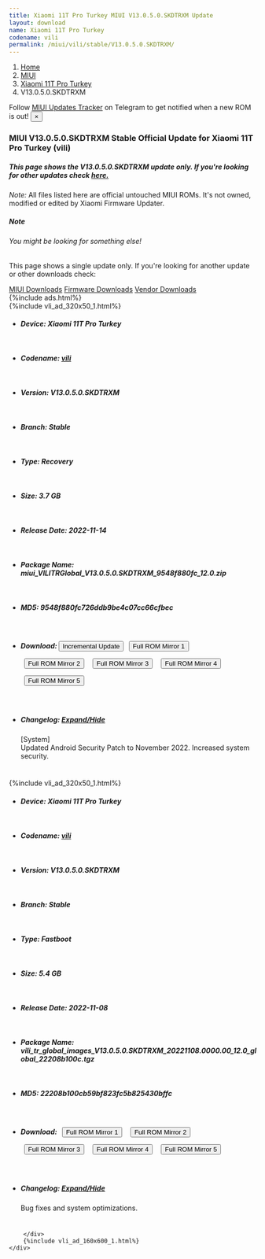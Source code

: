 ```yaml
---
title: Xiaomi 11T Pro Turkey MIUI V13.0.5.0.SKDTRXM Update
layout: download
name: Xiaomi 11T Pro Turkey
codename: vili
permalink: /miui/vili/stable/V13.0.5.0.SKDTRXM/
---
```

<nav aria-label="breadcrumb">
    <ol class="breadcrumb">
        <li class="breadcrumb-item"><a href="/">Home</a></li>
        <li class="breadcrumb-item"><a href="/miui/">MIUI</a></li>
        <li class="breadcrumb-item"><a href="/miui/vili/">Xiaomi 11T Pro Turkey</a></li>
        <li class="breadcrumb-item active" aria-current="page">V13.0.5.0.SKDTRXM</li>
    </ol>
</nav>
<div class="alert alert-primary alert-dismissible fade show" role="alert">
    Follow <a href="https://t.me/MIUIUpdatesTracker" class="alert-link">MIUI Updates Tracker</a> on Telegram to get
    notified when a new ROM is out!
    <button type="button" class="close" data-dismiss="alert" aria-label="Close">
        <span aria-hidden="true">&times;</span>
    </button>
</div>
<div class="col-12 mx-auto">
    <h3 class="title bg-light p-2 rounded">MIUI V13.0.5.0.SKDTRXM Stable Official Update for Xiaomi 11T Pro Turkey (vili)</h3>
    <h5>This page shows the V13.0.5.0.SKDTRXM update only. If you're looking for other updates check
        <a href="/miui/vili/">here.</a></h5>
    <p><i>Note: </i>All files listed here are official untouched MIUI ROMs.
        It's not owned, modified or edited by Xiaomi Firmware Updater.</p>
    <div class="card">
        <div class="card-body">
            <h5 class="card-title">Note</h5>
            <h6 class="card-subtitle mb-2 text-muted">You might be looking for something else!</h6>
            <p class="card-text">This page shows a single update only.
                If you're looking for another update or other downloads check:</p>
            <a href="/miui/" class="card-link">MIUI Downloads</a>
            <a href="/firmware/" class="card-link">Firmware Downloads</a>
            <a href="/vendor/" class="card-link">Vendor Downloads</a>
        </div>
    </div>
    {%include ads.html%}
    <div class="row justify-content-center">
        <div class="col-10" id="downloads">
                    <div class="card card-body">
            {%include vli_ad_320x50_1.html%}
            <ul class="list-unstyled">
                <li style="padding-bottom: 10px;">
                    <h5><b>Device: </b>Xiaomi 11T Pro Turkey</h5>
                </li>
                <li style="padding-bottom: 10px;">
                    <h5><b>Codename: </b> <a href="/miui/vili/" target="_blank">vili</a> </h5>
                </li>
                <li style="padding-bottom: 10px;">
                    <h5><b>Version: </b>V13.0.5.0.SKDTRXM</h5>
                </li>
                <li style="padding-bottom: 10px;">
                    <h5><b>Branch: </b>Stable</h5>
                </li>
                <li style="padding-bottom: 10px;">
                    <h5><b>Type: </b>Recovery</h5>
                </li>
                <li style="padding-bottom: 10px;">
                    <h5><b>Size: </b>3.7 GB</h5>
                </li>
                <li style="padding-bottom: 10px;">
                    <h5><b>Release Date: </b>2022-11-14</h5>
                </li>
                <li style="padding-bottom: 10px;">
                    <h5><b>Package Name: </b><span id="filename" class="text-dark">miui_VILITRGlobal_V13.0.5.0.SKDTRXM_9548f880fc_12.0.zip</span></h5>
                </li>
                <li style="padding-bottom: 10px;">
                    <h5><b>MD5: </b><span id="md5" class="text-muted">9548f880fc726ddb9be4c07cc66cfbec</span></h5>
                </li>
                <li style="padding-bottom: 10px;">
                    <h5><b>Download: </b><button type="button" id="incremental_download" class="btn btn-warning" onclick="window.open('https://bigota.d.miui.com/V13.0.5.0.SKDTRXM/miui-blockota-vili_tr_global-V13.0.4.0.SKDTRXM-V13.0.5.0.SKDTRXM-674dc94945-12.0.zip', '_blank');"><i class="fa fa-download"></i> Incremental Update</button> <button type="button" id="download" class="btn btn-primary" style="margin: 7px;" onclick="window.open('https://cdn-ota.azureedge.net/V13.0.5.0.SKDTRXM/miui_VILITRGlobal_V13.0.5.0.SKDTRXM_9548f880fc_12.0.zip', '_blank');"><i class="fa fa-download"></i> Full ROM Mirror 1</button> <button type="button" id="download" class="btn btn-primary" style="margin: 7px;" onclick="window.open('https://cdnorg.d.miui.com/V13.0.5.0.SKDTRXM/miui_VILITRGlobal_V13.0.5.0.SKDTRXM_9548f880fc_12.0.zip', '_blank');"><i class="fa fa-download"></i> Full ROM Mirror 2</button> <button type="button" id="download" class="btn btn-primary" style="margin: 7px;" onclick="window.open('https://bn.d.miui.com/V13.0.5.0.SKDTRXM/miui_VILITRGlobal_V13.0.5.0.SKDTRXM_9548f880fc_12.0.zip', '_blank');"><i class="fa fa-download"></i> Full ROM Mirror 3</button> <button type="button" id="download" class="btn btn-primary" style="margin: 7px;" onclick="window.open('https://bigota.d.miui.com/V13.0.5.0.SKDTRXM/miui_VILITRGlobal_V13.0.5.0.SKDTRXM_9548f880fc_12.0.zip', '_blank');"><i class="fa fa-download"></i> Full ROM Mirror 4</button> <button type="button" id="download" class="btn btn-primary" style="margin: 7px;" onclick="window.open('https://hugeota.d.miui.com/V13.0.5.0.SKDTRXM/miui_VILITRGlobal_V13.0.5.0.SKDTRXM_9548f880fc_12.0.zip', '_blank');"><i class="fa fa-download"></i> Full ROM Mirror 5</button></h5>
                </li>
                <li style="padding-bottom: 10px;">
                    <h5><b>Changelog: </b><a href="#vili_1_changelog" data-toggle="collapse" role="button"
                            aria-expanded="false" aria-controls="vili_1_changelog"> <i class="fa fa-arrow-down"
                                aria-hidden="true"></i> Expand/Hide</a></h5>
                    <div class="collapse" id="vili_1_changelog">
                        <p id="changelog_text">[System]<br>Updated Android Security Patch to November 2022. Increased system security.</p>
                    </div>
                </li>
            </ul>
        </div>
        <div class="card card-body">
            {%include vli_ad_320x50_1.html%}
            <ul class="list-unstyled">
                <li style="padding-bottom: 10px;">
                    <h5><b>Device: </b>Xiaomi 11T Pro Turkey</h5>
                </li>
                <li style="padding-bottom: 10px;">
                    <h5><b>Codename: </b> <a href="/miui/vili/" target="_blank">vili</a> </h5>
                </li>
                <li style="padding-bottom: 10px;">
                    <h5><b>Version: </b>V13.0.5.0.SKDTRXM</h5>
                </li>
                <li style="padding-bottom: 10px;">
                    <h5><b>Branch: </b>Stable</h5>
                </li>
                <li style="padding-bottom: 10px;">
                    <h5><b>Type: </b>Fastboot</h5>
                </li>
                <li style="padding-bottom: 10px;">
                    <h5><b>Size: </b>5.4 GB</h5>
                </li>
                <li style="padding-bottom: 10px;">
                    <h5><b>Release Date: </b>2022-11-08</h5>
                </li>
                <li style="padding-bottom: 10px;">
                    <h5><b>Package Name: </b><span id="filename" class="text-dark">vili_tr_global_images_V13.0.5.0.SKDTRXM_20221108.0000.00_12.0_global_22208b100c.tgz</span></h5>
                </li>
                <li style="padding-bottom: 10px;">
                    <h5><b>MD5: </b><span id="md5" class="text-muted">22208b100cb59bf823fc5b825430bffc</span></h5>
                </li>
                <li style="padding-bottom: 10px;">
                    <h5><b>Download: </b> <button type="button" id="download" class="btn btn-primary" style="margin: 7px;" onclick="window.open('https://cdn-ota.azureedge.net/V13.0.5.0.SKDTRXM/vili_tr_global_images_V13.0.5.0.SKDTRXM_20221108.0000.00_12.0_global_22208b100c.tgz', '_blank');"><i class="fa fa-download"></i> Full ROM Mirror 1</button> <button type="button" id="download" class="btn btn-primary" style="margin: 7px;" onclick="window.open('https://cdnorg.d.miui.com/V13.0.5.0.SKDTRXM/vili_tr_global_images_V13.0.5.0.SKDTRXM_20221108.0000.00_12.0_global_22208b100c.tgz', '_blank');"><i class="fa fa-download"></i> Full ROM Mirror 2</button> <button type="button" id="download" class="btn btn-primary" style="margin: 7px;" onclick="window.open('https://bn.d.miui.com/V13.0.5.0.SKDTRXM/vili_tr_global_images_V13.0.5.0.SKDTRXM_20221108.0000.00_12.0_global_22208b100c.tgz', '_blank');"><i class="fa fa-download"></i> Full ROM Mirror 3</button> <button type="button" id="download" class="btn btn-primary" style="margin: 7px;" onclick="window.open('https://bigota.d.miui.com/V13.0.5.0.SKDTRXM/vili_tr_global_images_V13.0.5.0.SKDTRXM_20221108.0000.00_12.0_global_22208b100c.tgz', '_blank');"><i class="fa fa-download"></i> Full ROM Mirror 4</button> <button type="button" id="download" class="btn btn-primary" style="margin: 7px;" onclick="window.open('https://hugeota.d.miui.com/V13.0.5.0.SKDTRXM/vili_tr_global_images_V13.0.5.0.SKDTRXM_20221108.0000.00_12.0_global_22208b100c.tgz', '_blank');"><i class="fa fa-download"></i> Full ROM Mirror 5</button></h5>
                </li>
                <li style="padding-bottom: 10px;">
                    <h5><b>Changelog: </b><a href="#vili_2_changelog" data-toggle="collapse" role="button"
                            aria-expanded="false" aria-controls="vili_2_changelog"> <i class="fa fa-arrow-down"
                                aria-hidden="true"></i> Expand/Hide</a></h5>
                    <div class="collapse" id="vili_2_changelog">
                        <p id="changelog_text">Bug fixes and system optimizations.</p>
                    </div>
                </li>
            </ul>
        </div>

        </div>
        {%include vli_ad_160x600_1.html%}
    </div>
</div>
